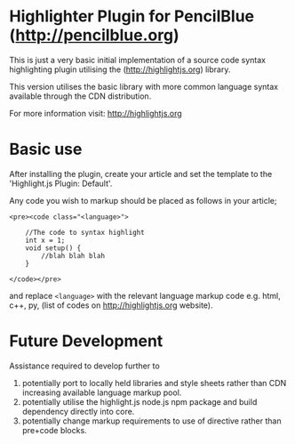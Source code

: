 
Highlighter Plugin for PencilBlue (http://pencilblue.org)
=========================================================

This is just a very basic initial implementation of a source code syntax highlighting plugin utilising the (http://highlightjs.org) library.

This version utilises the basic library with more common language syntax available through the CDN distribution.

For more information visit: http://highlightjs.org


Basic use 
=========
After installing the plugin, create your article and set the template to the 'Highlight.js Plugin: Default'.

Any code you wish to markup should be placed as follows in your article;

`<pre><code class="<language>">`

		//The code to syntax highlight
		int x = 1;
		void setup() {
			//blah blah blah
		}

`</code></pre>`

and replace `<language>` with the relevant language markup code e.g. html, c++, py, (list of codes on http://highlightjs.org website).

Future Development
==================
Assistance required to develop further to 
1) potentially port to locally held libraries and style sheets rather than CDN increasing available language markup pool.
2) potentially utilise the highlight.js node.js npm package and build dependency directly into core.
3) potentially change markup requirements to use of directive rather than pre+code blocks.
